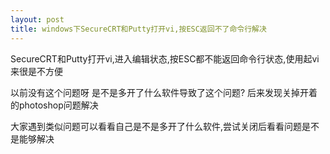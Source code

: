 ```yaml
---
layout: post
title: windows下SecureCRT和Putty打开vi,按ESC返回不了命令行解决
---
```


SecureCRT和Putty打开vi,进入编辑状态,按ESC都不能返回命令行状态,使用起vi来很是不方便

以前没有这个问题呀
是不是多开了什么软件导致了这个问题?
后来发现关掉开着的photoshop问题解决

大家遇到类似问题可以看看自己是不是多开了什么软件,尝试关闭后看看问题是不是能够解决